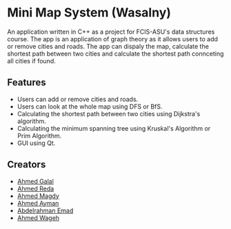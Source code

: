 # Mini Map System (Wasalny)

An application written in C++ as a project for FCIS-ASU's data structures course. The app is an application of graph theory as it allows users to add or remove cities and roads. The app can dispaly the map, calculate the shortest path between two cities and calculate the shortest path connceting all cities if found.

## Features

- Users can add or remove cities and roads.
- Users can look at the whole map using DFS or BfS.
- Calculating the shortest path between two cities using Dijkstra's algorithm.
- Calculating the minimum spanning tree using Kruskal's Algorithm or Prim Algorithm.
- GUI using Qt.

## Creators

- [Ahmed Galal](https://github.com/1AhmedGalal)
- [Ahmed Reda](https://github.com/ahmedredaooooo)
- [Ahmed Magdy](https://github.com/AbdelrahmanEmad99)
- [Ahmed Ayman](https://github.com/AhmedAymanMo)
- [Abdelrahman Emad](https://github.com/AbdelrahmanEmad99)
- [Ahmed Wageh](https://github.com/Ahmed4474)
